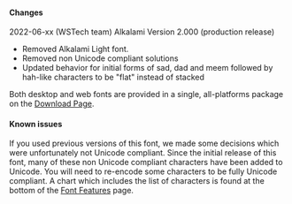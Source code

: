 
#### Changes

2022-06-xx (WSTech team) Alkalami Version 2.000 (production release)
- Removed Alkalami Light font. 
- Removed non Unicode compliant solutions
- Updated behavior for initial forms of sad, dad and meem followed by hah-like characters to be "flat" instead of stacked

Both desktop and web fonts are provided in a single, all-platforms package on the [Download Page](https://software.sil.org/alkalami/download/).

#### Known issues

If you used previous versions of this font, we made some decisions which were unfortunately not Unicode compliant. Since the initial release of this font, many of these non Unicode compliant characters have been added to Unicode. You will need to re-encode some characters to be fully Unicode compliant. A chart which includes the list of characters is found at the bottom of the [Font Features](features) page.




